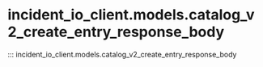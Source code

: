 # incident_io_client.models.catalog_v2_create_entry_response_body

::: incident_io_client.models.catalog_v2_create_entry_response_body